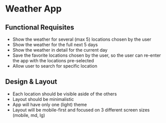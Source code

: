 # Weather App

## Functional Requisites

- Show the weather for several (max 5) locations chosen by the user
- Show the weather for the full next 5 days
- Show the weather in detail for the current day
- Save the favorite locations chosen by the user, so the user can re-enter the app with the locations pre-selected
- Allow user to search for specific location

## Design & Layout

- Each location should be visible aside of the others
- Layout should be minimalistic
- App will have only one (light) theme
- Layout will be mobile-first and focused on 3 different screen sizes (mobile, md, lg)
